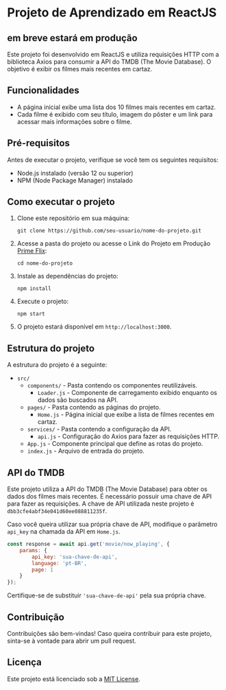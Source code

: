 # Projeto de Aprendizado em ReactJS

## em breve estará em produção

Este projeto foi desenvolvido em ReactJS e utiliza requisições HTTP com a biblioteca Axios para consumir a API do TMDB (The Movie Database). O objetivo é exibir os filmes mais recentes em cartaz.

## Funcionalidades

- A página inicial exibe uma lista dos 10 filmes mais recentes em cartaz.
- Cada filme é exibido com seu título, imagem do pôster e um link para acessar mais informações sobre o filme.

## Pré-requisitos

Antes de executar o projeto, verifique se você tem os seguintes requisitos:

- Node.js instalado (versão 12 ou superior)
- NPM (Node Package Manager) instalado

## Como executar o projeto

1. Clone este repositório em sua máquina:

   ```shell
   git clone https://github.com/seu-usuario/nome-do-projeto.git
   ```

2. Acesse a pasta do projeto ou acesse o Link do Projeto em Produção 
  [Prime Flix](https://jlms-flix.netlify.app/):

   ```shell
   cd nome-do-projeto
   ```

3. Instale as dependências do projeto:

   ```shell
   npm install
   ```

4. Execute o projeto:

   ```shell
   npm start
   ```

5. O projeto estará disponível em `http://localhost:3000`.

## Estrutura do projeto

A estrutura do projeto é a seguinte:

- `src/`
  - `components/` - Pasta contendo os componentes reutilizáveis.
    - `Loader.js` - Componente de carregamento exibido enquanto os dados são buscados na API.
  - `pages/` - Pasta contendo as páginas do projeto.
    - `Home.js` - Página inicial que exibe a lista de filmes recentes em cartaz.
  - `services/` - Pasta contendo a configuração da API.
    - `api.js` - Configuração do Axios para fazer as requisições HTTP.
  - `App.js` - Componente principal que define as rotas do projeto.
  - `index.js` - Arquivo de entrada do projeto.

## API do TMDB

Este projeto utiliza a API do TMDB (The Movie Database) para obter os dados dos filmes mais recentes. É necessário possuir uma chave de API para fazer as requisições. A chave de API utilizada neste projeto é `dbb3cfe4abf34e041d60ee088811235f`.

Caso você queira utilizar sua própria chave de API, modifique o parâmetro `api_key` na chamada da API em `Home.js`.

```javascript
const response = await api.get('movie/now_playing', {
    params: {
        api_key: 'sua-chave-de-api',
        language: 'pt-BR',
        page: 1
    }
});
```

Certifique-se de substituir `'sua-chave-de-api'` pela sua própria chave.

## Contribuição

Contribuições são bem-vindas! Caso queira contribuir para este projeto, sinta-se à vontade para abrir um pull request.

## Licença

Este projeto está licenciado sob a [MIT License](https://opensource.org/licenses/MIT).
